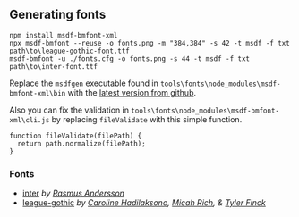 ## Generating fonts

```
npm install msdf-bmfont-xml
npx msdf-bmfont --reuse -o fonts.png -m "384,384" -s 42 -t msdf -f txt path\to\league-gothic-font.ttf
msdf-bmfont -u ./fonts.cfg -o fonts.png -s 44 -t msdf -f txt path\to\inter-font.ttf
```

Replace the `msdfgen` executable found in `tools\fonts\node_modules\msdf-bmfont-xml\bin` with
the [latest version from
github](https://github.com/Chlumsky/msdfgen/releases).

Also you can fix the validation in `tools\fonts\node_modules\msdf-bmfont-xml\cli.js` by replacing `fileValidate` with
this simple function.

```
function fileValidate(filePath) {
  return path.normalize(filePath);
}
```
### Fonts

* [inter](https://github.com/rsms/inter) _by [Rasmus Andersson](https://github.com/rsms)_
* [league-gothic](https://github.com/theleagueof/league-gothic)
  _by [Caroline Hadilaksono](https://www.hadilaksono.com/), [Micah Rich](https://micahrich.com/), & [Tyler Finck](https://www.tylerfinck.com/)_
